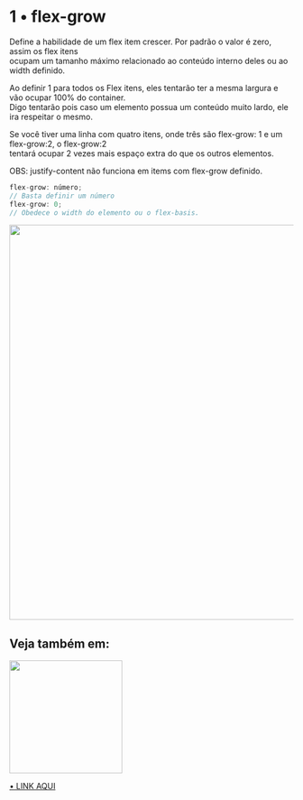 # 1 • flex-grow

Define a habilidade de um flex item crescer. Por padrão o valor é zero, assim os flex itens</br>
ocupam um tamanho máximo relacionado ao conteúdo interno deles ou ao width definido.

Ao definir 1 para todos os Flex itens, eles tentarão ter a mesma largura e vão ocupar 100% do container.</br> Digo tentarão pois caso um elemento possua um conteúdo muito lardo, ele ira respeitar o mesmo.

Se você tiver uma linha com quatro itens, onde três são flex-grow: 1 e um flex-grow:2, o flex-grow:2</br>
tentará ocupar 2 vezes mais espaço extra do que os outros elementos.

OBS: justify-content não funciona em items com flex-grow definido.

```js
flex-grow: número;
// Basta definir um número
flex-grow: 0;
// Obedece o width do elemento ou o flex-basis.
```

<img width="700px" src="https://user-images.githubusercontent.com/57417305/81484395-71d86200-921b-11ea-86c0-d16851069e32.png" />

## Veja também em:
<img width="200px" src="https://user-images.githubusercontent.com/57417305/80937857-23573d80-8dad-11ea-8473-123454e87187.png"/>

[• LINK AQUI](https://codepen.io/Gohara/pen/JjYvbmg)